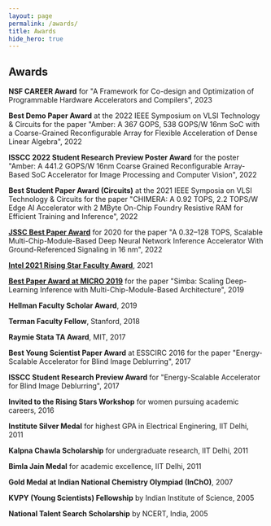```yaml
---
layout: page
permalink: /awards/
title: Awards
hide_hero: true
---
```

## Awards
**NSF CAREER Award** for "A Framework for Co-design and Optimization of Programmable Hardware Accelerators and Compilers", 2023    

**Best Demo Paper Award** at the 2022 IEEE Symposium on VLSI Technology & Circuits for the paper "Amber: A 367 GOPS, 538 GOPS/W 16nm SoC with a Coarse-Grained Reconfigurable Array for Flexible Acceleration of Dense Linear Algebra", 2022    

**ISSCC 2022 Student Research Preview Poster Award** for the poster "Amber: A 441.2 GOPS/W 16nm Coarse Grained Reconfigurable Array-Based SoC Accelerator for Image Processing and Computer Vision", 2022

**Best Student Paper Award (Circuits)** at the 2021 IEEE Symposia on VLSI Technology & Circuits for the paper "CHIMERA: A 0.92 TOPS, 2.2 TOPS/W Edge AI Accelerator with 2 MByte On-Chip Foundry Resistive RAM for Efficient Training and Inference", 2022    

**[JSSC Best Paper Award](https://sscs.ieee.org/membership/awards/jssc-best-paper-award)** for 2020 for the paper "A 0.32–128 TOPS, Scalable Multi-Chip-Module-Based Deep Neural Network Inference Accelerator With Ground-Referenced Signaling in 16 nm", 2022  

**[Intel 2021 Rising Star Faculty Award](https://www.intel.com/content/www/us/en/research/blogs/rising-star-faculty-award-21.html)**, 2021  

**[Best Paper Award at MICRO 2019](https://www.microarch.org/micro52/program/bestpaper.html)** for the paper "Simba: Scaling Deep-Learning Inference with Multi-Chip-Module-Based Architecture", 2019  

**Hellman Faculty Scholar Award**, 2019  

**Terman Faculty Fellow**, Stanford, 2018  

**Raymie Stata TA Award**, MIT, 2017  

**Best Young Scientist Paper Award** at ESSCIRC 2016 for the paper "Energy-Scalable Accelerator for Blind Image Deblurring", 2017   

**ISSCC Student Research Preview Award** for "Energy-Scalable Accelerator for Blind Image Deblurring", 2017  

**Invited to the Rising Stars Workshop** for women pursuing academic careers, 2016  

**Institute Silver Medal** for highest GPA in Electrical Enginering, IIT Delhi, 2011   

**Kalpna Chawla Scholarship** for undergraduate research, IIT Delhi, 2011  

**Bimla Jain Medal** for academic excellence, IIT Delhi, 2011  

**Gold Medal at Indian National Chemistry Olympiad (InChO)**, 2007  

**KVPY (Young Scientists) Fellowship** by Indian Institute of Science, 2005  

**National Talent Search Scholarship** by NCERT, India, 2005  
